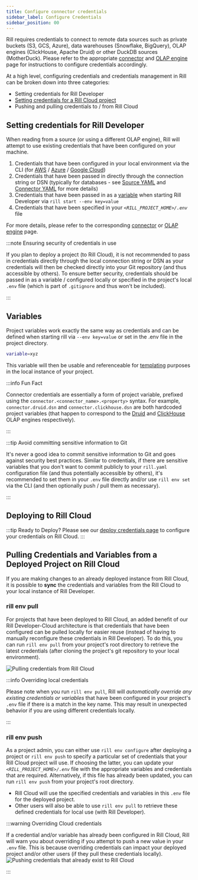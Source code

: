 ```yaml
---
title: Configure connector credentials
sidebar_label: Configure Credentials
sidebar_position: 00
---
```


Rill requires credentials to connect to remote data sources such as private buckets (S3, GCS, Azure), data warehouses (Snowflake, BigQuery), OLAP engines (ClickHouse, Apache Druid) or other DuckDB sources (MotherDuck). Please refer to the appropriate [connector](../../reference/connectors/connectors.md) and [OLAP engine](../../reference/olap-engines/olap-engines.md) page for instructions to configure credentials accordingly.

At a high level, configuring credentials and credentials management in Rill can be broken down into three categories:
- Setting credentials for Rill Developer
- [Setting credentials for a Rill Cloud project](/manage/variables-and-credentials)
- Pushing and pulling credentials to / from Rill Cloud

## Setting credentials for Rill Developer

When reading from a source (or using a different OLAP engine), Rill will attempt to use existing credentials that have been configured on your machine.
1. Credentials that have been configured in your local environment via the CLI (for [AWS](../../reference/connectors/s3.md#local-credentials) / [Azure](../../reference/connectors/azure.md#local-credentials) / [Google Cloud](../../reference/connectors/gcs.md#local-credentials))
2. Credentials that have been passed in directly through the connection string or DSN (typically for databases - see [Source YAML](../../reference/project-files/sources.md) and [Connector YAML](../../reference/project-files/connectors.md) for more details)
3. Credentials that have been passed in as a [variable](../../deploy/templating.md) when starting Rill Developer via `rill start --env key=value`
4. Credentials that have been specified in your *`<RILL_PROJECT_HOME>/.env`* file

For more details, please refer to the corresponding [connector](../../reference/connectors/connectors.md) or [OLAP engine](../../reference/olap-engines/olap-engines.md) page.

:::note Ensuring security of credentials in use

If you plan to deploy a project (to Rill Cloud), it is not recommended to pass in credentials directly through the local connection string or DSN as your credentials will then be checked directly into your Git repository (and thus accessible by others). To ensure better security, credentials should be passed in as a variable / configured locally or specified in the project's local `.env` file (which is part of `.gitignore` and thus won't be included).

:::


## Variables

Project variables work exactly the same way as credentials and can be defined when starting rill via `--env key=value` or set in the .env file in the project directory.

```bash
variable=xyz
```

This variable will then be usable and referenceable for [templating](../../deploy/templating.md) purposes in the local instance of your project. 

:::info Fun Fact

Connector credentials are essentially a form of project variable, prefixed using the `connector.<connector_name>.<property>` syntax. For example, `connector.druid.dsn` and `connector.clickhouse.dsn` are both hardcoded project variables (that happen to correspond to the [Druid](/reference/olap-engines/druid.md) and [ClickHouse](/reference/olap-engines/clickhouse.md) OLAP engines respectively).

:::

:::tip Avoid committing sensitive information to Git

It's never a good idea to commit sensitive information to Git and goes against security best practices. Similar to credentials, if there are sensitive variables that you don't want to commit publicly to your `rill.yaml` configuration file (and thus potentially accessible by others), it's recommended to set them in your `.env` file directly and/or use `rill env set` via the CLI (and then optionally push / pull them as necessary).

:::

## Deploying to Rill Cloud 

:::tip Ready to Deploy?
Please see our [deploy credentials page](/deploy/deploy-credentials#configure-environmental-variables-and-credentials-on-rill-cloud) to configure your credentials on Rill Cloud.
:::


## Pulling Credentials and Variables from a Deployed Project on Rill Cloud

If you are making changes to an already deployed instance from Rill Cloud, it is possible to **sync** the credentials and variables from the Rill Cloud to your local instance of Rill Developer. 

### rill env pull

For projects that have been deployed to Rill Cloud, an added benefit of our Rill Developer-Cloud architecture is that credentials that have been configured can be pulled locally for easier reuse (instead of having to manually reconfigure these credentials in Rill Developer). To do this, you can run `rill env pull` from your project's root directory to retrieve the latest credentials (after cloning the project's git repository to your local environment).

![Pulling credentials from Rill Cloud](/img/build/credentials/rill-env-pull.png)

:::info Overriding local credentials

Please note when you run `rill env pull`, Rill will *automatically override any existing credentials or variables* that have been configured in your project's `.env` file if there is a match in the key name. This may result in unexpected behavior if you are using different credentials locally.

:::


### rill env push

As a project admin, you can either use `rill env configure` after deploying a project or `rill env push` to specify a particular set of credentials that your Rill Cloud project will use. If choosing the latter, you can update your *`<RILL_PROJECT_HOME>/.env`* file with the appropriate variables and credentials that are required. Alternatively, if this file has already been updated, you can run `rill env push` from your project's root directory.
- Rill Cloud will use the specified credentials and variables in this `.env` file for the deployed project.
- Other users will also be able to use `rill env pull` to retrieve these defined credentials for local use (with Rill Developer).

:::warning Overriding Cloud credentials

If a credential and/or variable has already been configured in Rill Cloud, Rill will warn you about overriding if you attempt to push a new value in your `.env` file. This is because overriding credentials can impact your deployed project and/or other users (if they pull these credentials locally).
![Pushing credentials that already exist to Rill Cloud](/img/build/credentials/rill-env-push.png)

:::

